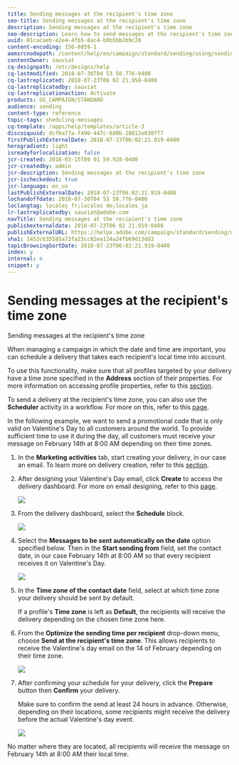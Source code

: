 ```yaml
---
title: Sending messages at the recipient's time zone
seo-title: Sending messages at the recipient's time zone
description: Sending messages at the recipient's time zone
seo-description: Learn how to send messages at the recipient's time zone.
uuid: 01cacaeb-e2e4-4fb5-8ac4-b0b5bb2b9c28
content-encoding: ISO-8859-1
aemsrcnodepath: /content/help/en/campaign/standard/sending/using/sending-messages-at-the-recipient-s-time-zone
contentOwner: sauviat
cq-designpath: /etc/designs/help
cq-lastmodified: 2018-07-30T04 53 50.776-0400
cq-lastreplicated: 2018-07-23T06 02 21.958-0400
cq-lastreplicatedby: sauviat
cq-lastreplicationaction: Activate
products: SG_CAMPAIGN/STANDARD
audience: sending
content-type: reference
topic-tags: sheduling-messages
cq-template: /apps/help/templates/article-3
discoiquuid: dcf6a77a-f490-447c-8d0b-28812e830ff7
firstPublishExternalDate: 2018-07-23T06:02:21.919-0400
herogradient: light
isreadyforlocalization: false
jcr-created: 2018-03-15T09 01 59.928-0400
jcr-createdby: admin
jcr-description: Sending messages at the recipient's time zone
jcr-ischeckedout: true
jcr-language: en_us
lastPublishExternalDate: 2018-07-23T06:02:21.919-0400
lochandoffdate: 2018-07-30T04 53 50.776-0400
loclangtag: locales fr;locales de;locales ja
lr-lastreplicatedby: sauviat@adobe.com
navTitle: Sending messages at the recipient's time zone
publishexternaldate: 2018-07-23T06 02 21.919-0400
publishExternalURL: https://helpx.adobe.com/campaign/standard/sending/using/sending-messages-at-the-recipient-s-time-zone.html
sha1: 1453c635585a73fa23cc82ea124a24fb69d13dd3
topicBrowsingSortDate: 2018-07-23T06:02:21.919-0400
index: y
internal: n
snippet: y
---
```


# Sending messages at the recipient's time zone

Sending messages at the recipient's time zone

When managing a campaign in which the date and time are important, you can schedule a delivery that takes each recipient's local time into account.

To use this functionality, make sure that all profiles targeted by your delivery have a time zone specified in the **Address** section of their properties. For more information on accessing profile properties, refer to this [section](../../audiences/using/editing-profiles.md).

To send a delivery at the recipient's time zone, you can also use the **Scheduler** activity in a workflow. For more on this, refer to this [page](../../automating/using/scheduler.md).

In the following example, we want to send a promotional code that is only valid on Valentine's Day to all customers around the world. To provide sufficient time to use it during the day, all customers must receive your message on February 14th at 8:00 AM depending on their time zones.

1. In the **Marketing activities** tab, start creating your delivery, in our case an email. To learn more on delivery creation, refer to this [section](../../channels/using/creating-an-email.md).
1. After designing your Valentine's Day email, click **Create** to access the delivery dashboard. For more on email designing, refer to this [page](../../designing/using/example--email-personalization.md).

   ![](assets/send-time_opt_valentine_1.png)

1. From the delivery dashboard, select the **Schedule** block.

   ![](assets/send-time_opt_valentine_2.png)

1. Select the **Messages to be sent automatically on the date** option specified below. Then in the **Start sending from** field, set the contact date, in our case February 14th at 8:00 AM so that every recipient receives it on Valentine's Day.

   ![](assets/send-time_opt_valentine.png)

1. In the **Time zone of the contact date** field, select at which time zone your delivery should be sent by default.

   If a profile's **Time zone** is left as **Default**, the recipients will receive the delivery depending on the chosen time zone here.

1. From the **Optimize the sending time per recipient** drop-down menu, choose **Send at the recipient's time zone**. This allows recipients to receive the Valentine's day email on the 14 of February depending on their time zone.

   ![](assets/send-time_opt_valentine_3.png)

1. After confirming your schedule for your delivery, click the **Prepare** button then **Confirm** your delivery.

   Make sure to confirm the send at least 24 hours in advance. Otherwise, depending on their locations, some recipients might receive the delivery before the actual Valentine's day event.

   ![](assets/send-time_opt_valentine_4.png)

No matter where they are located, all recipients will receive the message on February 14th at 8:00 AM their local time.
